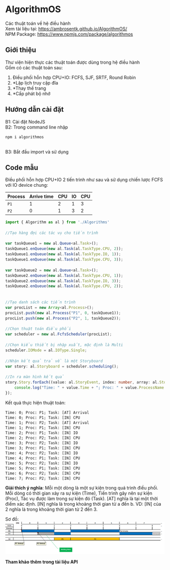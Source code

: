 # AlgorithmOS
Các thuật toán về hệ điều hành</br>
Xem tài liệu tại: https://ambrosentk.github.io/AlgorithmOS/
</br>
NPM Package: https://www.npmjs.com/package/algorithmos
<h2>Giới thiệu</h2>
<p>Thư viện hiện thực các thuật toán được dùng trong hệ điều hành</br>
Gồm có các thuật toán sau:</br>

1. Điều phối hỗn hợp CPU+IO: FCFS, SJF, SRTF, Round Robin
2. *Lập lịch truy cập đĩa</br>
3. *Thay thế trang</br>
4. *Cấp phát bộ nhớ</br>
</p>
<h2>Hướng dẫn cài đặt</h2>
<p>B1: Cài đặt NodeJS</br>
B2: Trong command line nhập</br>

```batch
npm i algorithmos
```
</br>
B3: Bắt đầu import và sử dụng
</p>
<h2>Code mẫu</h2>
Điều phối hỗn hợp CPU+IO 2 tiến trình như sau và sử dụng chiến lược FCFS với IO device chung:

Process | Arrive time | CPU | IO | CPU
--- | --- | --- | --- | --- |
`P1` | 1 | 2 | 1 | 3
`P2` | 0 | 1 | 3 | 2

```typescript
import { Algorithm as al } from './Algorithms'

//Tạo hàng đợi các tác vụ cho tiến trình

var taskQueue1 = new al.Queue<al.Task>();
taskQueue1.enQueue(new al.Task(al.TaskType.CPU, 2));
taskQueue1.enQueue(new al.Task(al.TaskType.IO, 1));
taskQueue1.enQueue(new al.Task(al.TaskType.CPU, 3));

var taskQueue2 = new al.Queue<al.Task>();
taskQueue2.enQueue(new al.Task(al.TaskType.CPU, 1));
taskQueue2.enQueue(new al.Task(al.TaskType.IO, 3));
taskQueue2.enQueue(new al.Task(al.TaskType.CPU, 2));


//Tạo danh sách các tiến trình
var procList = new Array<al.Process>();
procList.push(new al.Process("P1", 0, taskQueue1));
procList.push(new al.Process("P2", 1, taskQueue2));

//Chọn thuật toán điều phối
var scheduler = new al.FcfsScheduler(procList);

//Chọn kiểu thiết bị nhập xuất, mặc định là Multi
scheduler.IOMode = al.IOType.Single;

//Nhận kết quả trả về là một Storyboard
var story: al.Storyboard = scheduler.scheduling();

//In ra màn hình kết quả
story.Story.forEach((value: al.StoryEvent, index: number, array: al.StoryEvent[]) => {
    console.log("Time: " + value.Time + "; Proc: " + value.ProcessName + "; Task: " + value.Description);
});
```
Kết quả thực hiện thuật toán:</br>

```
Time: 0; Proc: P1; Task: [AT] Arrival
Time: 0; Proc: P1; Task: [IN] CPU
Time: 1; Proc: P2; Task: [AT] Arrival
Time: 1; Proc: P1; Task: [IN] CPU
Time: 2; Proc: P1; Task: [IN] IO
Time: 2; Proc: P2; Task: [IN] CPU
Time: 3; Proc: P2; Task: [IN] IO
Time: 3; Proc: P1; Task: [IN] CPU
Time: 4; Proc: P2; Task: [IN] IO
Time: 4; Proc: P1; Task: [IN] CPU
Time: 5; Proc: P2; Task: [IN] IO
Time: 5; Proc: P1; Task: [IN] CPU
Time: 6; Proc: P2; Task: [IN] CPU
Time: 7; Proc: P2; Task: [IN] CPU
```

**Giải thích ý nghĩa**: Mỗi một dòng là một sự kiện trong quá trình điều phối. Mỗi dòng có thời gian xảy ra sự kiện (Time), Tiến trình gây nên sự kiện (Proc), Tác vụ được làm trong sự kiện đó (Task). [AT] nghĩa là tại một thời điểm xác định. [IN] nghĩa  là trong khoảng thời gian từ a đến b. VD: [IN] của 2 nghĩa là trong khoảng thời gian từ 2 đến 3.

Sơ đồ:
![alt text](./assets/Example_FCFS.PNG)

**Tham khảo thêm trong tài liệu API**
